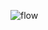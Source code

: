 ![flow](https://github.com/Flupinochan/Automatic-EC2-Shutdown/assets/140839406/d032d8a0-51a9-4a3a-813e-b03a7fe92e3c)
